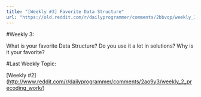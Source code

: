 ```yaml
---
title: "[Weekly #3] Favorite Data Structure"
url: "https://old.reddit.com/r/dailyprogrammer/comments/2bbvqp/weekly_3_favorite_data_structure/"
---
```


#Weekly 3:

What is your favorite Data Structure? Do you use it a lot in solutions? Why is it your favorite? 

#Last Weekly Topic:

[Weekly #2] (http://www.reddit.com/r/dailyprogrammer/comments/2ao9y3/weekly_2_precoding_work/)